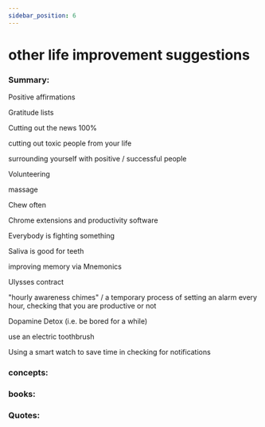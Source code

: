 ```yaml
---
sidebar_position: 6
---
```


# other life improvement suggestions

### Summary: 

Positive affirmations

Gratitude lists

Cutting out the news 100%

cutting out toxic people from your life

surrounding yourself with positive / successful people

Volunteering

massage

Chew often

Chrome extensions and productivity software

Everybody is fighting something

Saliva is good for teeth

improving memory via Mnemonics

Ulysses contract

"hourly awareness chimes" / a temporary process of setting an alarm
every hour, checking that you are productive or not

Dopamine Detox (i.e. be bored for a while)

use an electric toothbrush

Using a smart watch to save time in checking for notifications


### concepts:




### books:



### Quotes:



